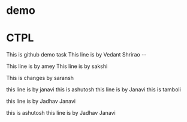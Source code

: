 # demo

# CTPL
This is github demo task 
This line is by Vedant Shrirao --

This line is by amey 
This line is by sakshi

This is changes by saransh

this line is by janavi
this is ashutosh
this line is by Janavi
this is tamboli

this line is by Jadhav Janavi

this is ashutosh
this line is by Jadhav Janavi
